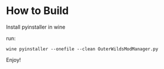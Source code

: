 # How to Build

Install pyinstaller in wine

run: 

`wine pyinstaller --onefile --clean OuterWildsModManager.py`

Enjoy!
